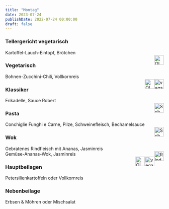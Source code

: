 ```yaml
---
title: "Montag"
date: 2023-07-24
publishDate: 2022-07-24 00:00:00
draft: false
---
```

### Tellergericht vegetarisch  
<div class="flex-container">
<div>Kartoffel-Lauch-Eintopf, Brötchen</div><div margin-left="auto"><img loading="lazy" src="../images/OLV.png" style="float:right;" alt="OLV.png" height=30px></div></div>

### Vegetarisch  
<div class="flex-container">
<div>Bohnen-Zucchini-Chili, Vollkornreis</div><div margin-left="auto"><img loading="lazy" src="../images/vegan.png" style="float:right;" alt="vegan.png" height=30px><img loading="lazy" src="../images/OLV.png" style="float:right;" alt="OLV.png" height=30px></div></div>

### Klassiker  
<div class="flex-container">
<div>Frikadelle, Sauce Robert</div><div margin-left="auto"><img loading="lazy" src="../images/Schwein.png" style="float:right;" alt="Schwein.png" height=30px></div></div>

### Pasta  
<div class="flex-container">
<div>Conchiglie Funghi e Carne, Pilze, Schweinefleisch, Bechamelsauce</div><div margin-left="auto"><img loading="lazy" src="../images/Schwein.png" style="float:right;" alt="Schwein.png" height=30px></div></div>

### Wok  
<div class="flex-container">
<div>Gebratenes Rindfleisch mit Ananas, Jasminreis</div><div margin-left="auto"><img loading="lazy" src="../images/Rind.png" style="float:right;" alt="Rind.png" height=30px></div></div><div class="flex-container">
<div>Gemüse-Ananas-Wok, Jasminreis</div><div margin-left="auto"><img loading="lazy" src="../images/vegan.png" style="float:right;" alt="vegan.png" height=30px><img loading="lazy" src="../images/OLV.png" style="float:right;" alt="OLV.png" height=30px></div></div>

### Hauptbeilagen  
<div class="flex-container">
<div>Petersilienkartoffeln oder Vollkornreis </div><div margin-left="auto"></div></div>

### Nebenbeilage  
<div class="flex-container">
<div>Erbsen & Möhren oder Mischsalat </div><div margin-left="auto"></div></div>

